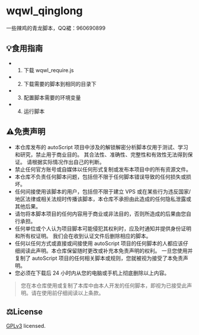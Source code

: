 # wqwl_qinglong
一些辣鸡的青龙脚本，QQ裙：960690899
## 💡食用指南

- 1. 下载 wqwl_require.js
- 2. 下载需要的脚本到相同的目录下
- 3. 配置脚本需要的环境变量
- 4. 运行脚本

## ⚠️免责声明

- 本仓库发布的 autoScript 项目中涉及的解锁解密分析脚本仅用于测试、学习和研究，禁止用于商业目的。 其合法性、准确性、完整性和有效性无法得到保证。 请根据实际情况作出自己的判断。
- 禁止任何官方账号或自媒体以任何形式复制或发布本项目中的所有资源文件。
- 本仓库不负责任何脚本问题，包括但不限于任何脚本错误导致的任何损失或损坏。
- 任何间接使用该脚本的用户，包括但不限于建立 VPS 或在某些行为违反国家/地区法律或相关法规时传播该脚本，本仓库不承担由此造成的任何隐私泄露或其他后果。
- 请勿将本脚本项目的任何内容用于商业或非法目的，否则所造成的后果由您自行承担。
- 任何单位或个人认为项目脚本可能侵犯其权利时，应及时通知并提供身份证明和所有权证明。 我们会在收到认证文件后删除相应的脚本。
- 任何以任何方式或直接或间接使用 autoScript 项目的任何脚本的人都应该仔细阅读此声明。本仓库保留随时更改或补充本免责声明的权利。 一旦您使用并复制了 autoScript 项目的任何相关脚本或规则，您就被视为接受了本免责声明。
- 您必须在下载后 24 小时内从您的电脑或手机上彻底删除以上内容。

> 您在本仓库使用或复制了本库中由本人开发的任何脚本，即视为已接受此声明。请在使用前仔细阅读以上条款。

## ⚖️License

[GPLv3](https://github.com/298582245/wqwl_qinglong/blob/main/LICENSE) licensed.